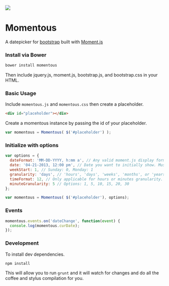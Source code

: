 <img src="http://thom801.github.io/momentous/images/logoexamples.jpg">

# Momentous
A datepicker for [bootstrap](http://twitter.github.io/bootstrap/) built with [Moment.js](http://momentjs.com/)

### Install via Bower
```bash
bower install momentous
```
Then include jquery.js, moment.js, bootstrap.js, and bootstrap.css in your HTML.

### Basic Usage
Include `momentous.js` and `momentous.css` then create a placeholder.
```html
<div id="placeholder"></div>
```
Create a momentous instance by passing the id of your placeholder.
```javascript
var momentous = Momentous( $('#placeholder') );
```

### Initialize with options
```javascript
var options = {
  dateFormat: 'MM-DD-YYYY, h:mm a', // Any valid moment.js display format. Default is "MM-DD-YYYY"
  date: '04-21-2013, 12:00 pm', // Date you want to initially show. Must match dateFormat
  weekStart: 1, // Sunday: 0, Monday: 1
  granularity: 'days', // 'hours', 'days', 'weeks', 'months', or 'years' Defaults to days.
  timeFormat: 12, // Only applicable for hours or minutes granularity. Sets time format to AM/PM. Default is 24-hour format. Options: 12, 24
  minuteGranularity: 5 // Options: 1, 5, 10, 15, 20, 30
};

var momentous = Momentous( $('#placeholder'), options);
```

### Events
```javascript
momentous.events.on('dateChange', function(event) {
  console.log(momentous.curDate);
});
```

### Development
To install dev dependencies.
```bash
npm install
```

This will allow you to run `grunt` and it will watch for changes and do all the coffee and stylus compilation for you.
